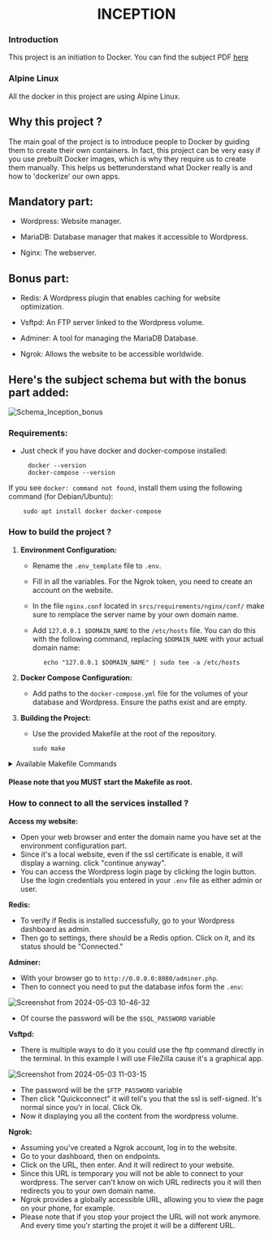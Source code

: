 <h1 align="center">
	INCEPTION
</h1>

### Introduction
This project is an initiation to Docker. You can find the subject PDF [here](https://github.com/Omjihn/Inception/files/15198277/Inception_subject.pdf)

### Alpine Linux

All the docker in this project are using Alpine Linux.

## Why this project ?
The main goal of the project is to introduce people to Docker by guiding them to create their own containers. 
In fact, this project can be very easy if you use prebuilt Docker images, which is why they require us to create them manually.
This helps us betterunderstand what Docker really is and how to 'dockerize' our own apps.

## Mandatory part:

- Wordpress: Website manager.

- MariaDB: Database manager that makes it accessible to Wordpress.

- Nginx: The webserver.

## Bonus part:

- Redis: A Wordpress plugin that enables caching for website optimization.

- Vsftpd: An FTP server linked to the Wordpress volume.

- Adminer: A tool for managing the MariaDB Database.

- Ngrok: Allows the website to be accessible worldwide.

## Here's the subject schema but with the bonus part added:

![Schema_Inception_bonus](https://github.com/Omjihn/Inception/assets/110061001/26c1c58a-cda5-4d01-99f2-ef8c22c44b47)

### Requirements:

- Just check if you have docker and docker-compose installed:

		docker --version
  		docker-compose --version
  
If you see `docker: command not found`, install them using the following command (for Debian/Ubuntu):


		sudo apt install docker docker-compose



### How to build the project ?

1. **Environment Configuration:**
   - Rename the `.env_template` file to `.env`.
   - Fill in all the variables. For the Ngrok token, you need to create an account on the website.
   - In the file `nginx.conf` located in `srcs/requirements/nginx/conf/` make sure to remplace the server name by your own domain name.
   - Add `127.0.0.1 $DOMAIN_NAME` to the `/etc/hosts` file. You can do this with the following command, replacing `$DOMAIN_NAME` with your actual domain name:
   
   			echo "127.0.0.1 $DOMAIN_NAME" | sudo tee -a /etc/hosts


2. **Docker Compose Configuration:**
   - Add paths to the `docker-compose.yml` file for the volumes of your database and Wordpress. Ensure the paths exist and are empty.

3. **Building the Project:**
   - Use the provided Makefile at the root of the repository.
   
        ```
        sudo make
        ```

<details>

<summary>Available Makefile Commands</summary>

- `Inception`: Default rule to build and start the project.
- `Inception-logs`: Build and start the containers with real-time logs displayed in your terminal. Press `Ctrl + C` to stop the project.
- `build`: Simply builds the project.
- `start`: Simply starts the project.
- `start-logs`: Simply starts the project with real-time logs displayed in your terminal. Press `Ctrl + C` to stop the project.
- `stop`: Simply stops the project.
- `restart`: Simply stops and start the project.
- `remove`: Stops the project and deletes all previously built images.
- `remove-all`: Stops the project and deletes every images, containers or networks.
- `logs`: Prints all the logs from the project.
- `docker-list`: Prints all Docker images found on the system (not only from the project).
- `re`: Stops the project, removes it, rebuilds it, and starts it again.

</details>

#### Please note that you MUST start the Makefile as root.

### How to connect to all the services installed ?

**Access my website:**
- Open your web browser and enter the domain name you have set at the environment configuration part.
- Since it's a local website, even if the ssl certificate is enable, it will display a warning. click "continue anyway".
- You can access the Wordpress login page by clicking the login button. Use the login credentials you entered in your `.env` file as either admin or user.

**Redis:**
- To verify if Redis is installed successfully, go to your Wordpress dashboard as admin.
- Then go to settings, there should be a Redis option. Click on it, and its status should be "Connected."

**Adminer:**

- With your browser go to `http://0.0.0.0:8080/adminer.php`.
- Then to connect you need to put the database infos form the `.env`:

![Screenshot from 2024-05-03 10-46-32](https://github.com/Omjihn/Inception/assets/110061001/71897378-699d-4ea6-ae66-2beff5699cf2)

- Of course the password will be the `$SQL_PASSWORD` variable

**Vsftpd:**

- There is multiple ways to do it you could use the ftp command directly in the terminal. In this example I will use FileZilla cause it's a graphical app.

![Screenshot from 2024-05-03 11-03-15](https://github.com/Omjihn/Inception/assets/110061001/db5ef4ca-9a46-41ce-9cb0-5b92590112d6)

- The password will be the `$FTP_PASSWORD` variable
- Then click "Quickconnect" it will tell's you that the ssl is self-signed. It's normal since you'r in local. Click Ok.
- Now it displaying you all the content from the wordpress volume.

**Ngrok:**

- Assuming you've created a Ngrok account, log in to the website.
- Go to your dashboard, then on endpoints.
- Click on the URL, then enter. And it will redirect to your website.
- Since this URL is temporary you will not be able to connect to your wordpress. The server can't know on wich URL redirects you it will then redirects you to your own domain name.
- Ngrok provides a globally accessible URL, allowing you to view the page on your phone, for example.
- Please note that if you stop your project the URL will not work anymore. And every time you'r starting the projet it will be a different URL.


